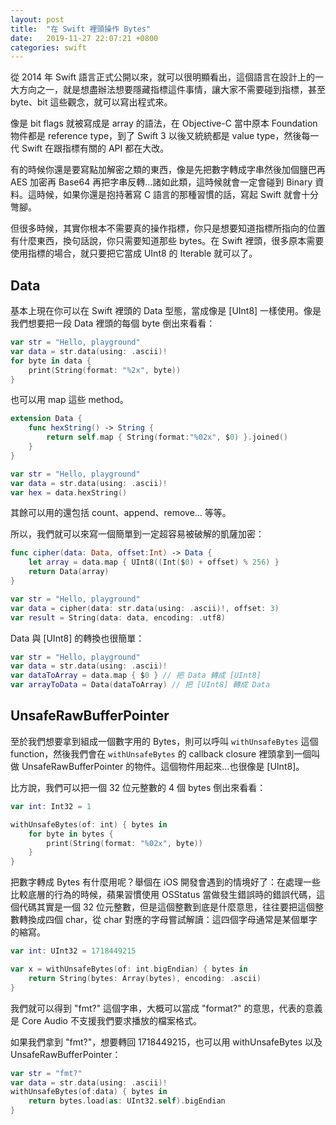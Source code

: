 ```yaml
---
layout: post
title:  "在 Swift 裡頭操作 Bytes"
date:   2019-11-27 22:07:21 +0800
categories: swift
---
```


從 2014 年 Swift 語言正式公開以來，就可以很明顯看出，這個語言在設計上的一大方向之一，就是想盡辦法想要隱藏指標這件事情，讓大家不需要碰到指標，甚至 byte、bit 這些觀念，就可以寫出程式來。

像是 bit flags 就被寫成是 array 的語法，在 Objective-C 當中原本 Foundation 物件都是 reference type，到了 Swift 3 以後又統統都是 value type，然後每一代 Swift 在跟指標有關的 API 都在大改。

有的時候你還是要寫點加解密之類的東西，像是先把數字轉成字串然後加個鹽巴再 AES 加密再 Base64 再把字串反轉…諸如此類，這時候就會一定會碰到 Binary 資料。這時候，如果你還是抱持著寫 C 語言的那種習慣的話，寫起 Swift 就會十分彆腳。

但很多時候，其實你根本不需要真的操作指標，你只是想要知道指標所指向的位置有什麼東西，換句話說，你只需要知道那些 bytes。在 Swift 裡頭，很多原本需要使用指標的場合，就只要把它當成 UInt8 的 Iterable 就可以了。

## Data

基本上現在你可以在 Swift 裡頭的 Data 型態，當成像是 \[UInt8\] 一樣使用。像是我們想要把一段 Data 裡頭的每個 byte 倒出來看看：

``` swift
var str = "Hello, playground"
var data = str.data(using: .ascii)!
for byte in data {
	print(String(format: "%2x", byte))
}
```

也可以用 map 這些 method。

``` swift
extension Data {
	func hexString() -> String {
		return self.map { String(format:"%02x", $0) }.joined()
	}
}

var str = "Hello, playground"
var data = str.data(using: .ascii)!
var hex = data.hexString()
```

其餘可以用的還包括 count、append、remove… 等等。

所以，我們就可以來寫一個簡單到一定超容易被破解的凱薩加密：

``` swift
func cipher(data: Data, offset:Int) -> Data {
	let array = data.map { UInt8((Int($0) + offset) % 256) }
	return Data(array)
}

var str = "Hello, playground"
var data = cipher(data: str.data(using: .ascii)!, offset: 3)
var result = String(data: data, encoding: .utf8)

```

Data 與 \[UInt8\] 的轉換也很簡單：

``` swift
var str = "Hello, playground"
var data = str.data(using: .ascii)!
var dataToArray = data.map { $0 } // 把 Data 轉成 [UInt8]
var arrayToData = Data(dataToArray) // 把 [UInt8] 轉成 Data
```

## UnsafeRawBufferPointer

至於我們想要拿到組成一個數字用的 Bytes，則可以呼叫 `withUnsafeBytes` 這個 function，然後我們會在 `withUnsafeBytes` 的 callback closure 裡頭拿到一個叫做 UnsafeRawBufferPointer 的物件。這個物件用起來…也很像是 [UInt8]。

比方說，我們可以把一個 32 位元整數的 4 個 bytes 倒出來看看：

``` swift
var int: Int32 = 1

withUnsafeBytes(of: int) { bytes in
	for byte in bytes {
		print(String(format: "%02x", byte))
	}
}
```

把數字轉成 Bytes 有什麼用呢？舉個在 iOS 開發會遇到的情境好了：在處理一些比較底層的行為的時候，蘋果習慣使用 OSStatus 當做發生錯誤時的錯誤代碼，這個代碼其實是一個 32 位元整數，但是這個整數到底是什麼意思，往往要把這個整數轉換成四個 char，從 char 對應的字母嘗試解讀：這四個字母通常是某個單字的縮寫。 

``` swift
var int: UInt32 = 1718449215

var x = withUnsafeBytes(of: int.bigEndian) { bytes in
	return String(bytes: Array(bytes), encoding: .ascii)
}
```

我們就可以得到 "fmt?" 這個字串，大概可以當成 "format?" 的意思，代表的意義是 Core Audio 不支援我們要求播放的檔案格式。

如果我們拿到 "fmt?"，想要轉回 1718449215，也可以用 withUnsafeBytes 以及 UnsafeRawBufferPointer：

``` swift
var str = "fmt?"
var data = str.data(using: .ascii)!
withUnsafeBytes(of:data) { bytes in
	return bytes.load(as: UInt32.self).bigEndian
}
```
